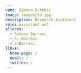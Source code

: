 ```yaml
---
name: Simona Barresi
image: images/sb.jpg
description: Research Assistant
role: assistant wet
aliases:
  - Simona Barresi
  - S. Barresi
  - S Barresi
links:
  home-page: /
  email: /
  twitter: /
---
```



